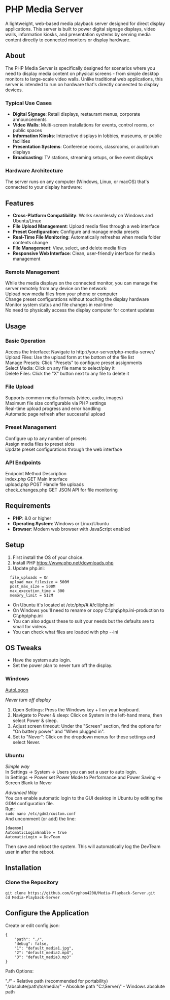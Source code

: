 # PHP Media Server

A lightweight, web-based media playback server designed for direct display applications. This server is built to power digital signage displays, video walls, information kiosks, and presentation systems by serving media content directly to connected monitors or display hardware.

## About

The PHP Media Server is specifically designed for scenarios where you need to display media content on physical screens - from simple desktop monitors to large-scale video walls. Unlike traditional web applications, this server is intended to run on hardware that's directly connected to display devices.

### Typical Use Cases
- **Digital Signage**: Retail displays, restaurant menus, corporate announcements
- **Video Walls**: Multi-screen installations for events, control rooms, or public spaces  
- **Information Kiosks**: Interactive displays in lobbies, museums, or public facilities
- **Presentation Systems**: Conference rooms, classrooms, or auditorium displays
- **Broadcasting**: TV stations, streaming setups, or live event displays

### Hardware Architecture
The server runs on any computer (Windows, Linux, or macOS) that's connected to your display hardware:

## Features

- **Cross-Platform Compatibility**: Works seamlessly on Windows and Ubuntu/Linux
- **File Upload Management**: Upload media files through a web interface
- **Preset Configuration**: Configure and manage media presets
- **Real-Time File Monitoring**: Automatically refreshes when media folder contents change
- **File Management**: View, select, and delete media files
- **Responsive Web Interface**: Clean, user-friendly interface for media management

### Remote Management
While the media displays on the connected monitor, you can manage the server remotely from any device on the network:  
Upload new media files from your phone or computer  
Change preset configurations without touching the display hardware  
Monitor system status and file changes in real-time  
No need to physically access the display computer for content updates  

## Usage
### Basic Operation
Access the Interface: Navigate to http://your-server/php-media-server/  
Upload Files: Use the upload form at the bottom of the file list  
Manage Presets: Click "Presets" to configure preset assignments  
Select Media: Click on any file name to select/play it  
Delete Files: Click the "X" button next to any file to delete it  
### File Upload  
Supports common media formats (video, audio, images)  
Maximum file size configurable via PHP settings  
Real-time upload progress and error handling  
Automatic page refresh after successful upload  
### Preset Management  
Configure up to any number of presets  
Assign media files to preset slots  
Update preset configurations through the web interface  
### API Endpoints  
Endpoint	Method	Description  
index.php	GET	Main interface  
upload.php	POST	Handle file uploads  
check_changes.php	GET	JSON API for file monitoring  

## Requirements

- **PHP**: 8.0 or higher
- **Operating System**: Windows or Linux/Ubuntu
- **Browser**: Modern web browser with JavaScript enabled

## Setup

1. First install the OS of your choice.
2. Install PHP <https://www.php.net/downloads.php>
3. Update php.ini:
```
  file_uploads = On
  upload_max_filesize = 500M
  post_max_size = 500M
  max_execution_time = 300
  memory_limit = 512M
```
- On Ubuntu it's located at /etc/php/#.#/cli/php.ini
- On Windows you'll need to rename or copy C:\php\php.ini-production to C:\php\php.ini
- You can also adgust these to suit your needs but the defaults are to small for videos.
- You can check what files are loaded with php --ini

## OS Tweaks
- Have the system auto login. 
- Set the power plan to never turn off the display. 

### Windows 
[AutoLogon](https://learn.microsoft.com/en-us/sysinternals/downloads/autologon)  
  
*Never turn off display*  
1. Open Settings: Press the Windows key + I on your keyboard.
2. Navigate to Power & sleep: Click on System in the left-hand menu, then select Power & sleep.
3. Adjust screen timeout: Under the "Screen" section, find the options for "On battery power" and "When plugged in".
4. Set to "Never": Click on the dropdown menus for these settings and select Never.

### Ubuntu 
*Simple way*  
In Settings -> System -> Users you can set a user to auto login.  
In Settings -> Power set Power Mode to Performance and Power Saving -> Screen Blank to Never  

*Advanced Way*  
You can enable automatic login to the GUI desktop in Ubuntu by editing the GDM configuration file.  
Run:  
```sudo nano /etc/gdm3/custom.conf```  
And uncomment (or add) the line: 
```
[daemon]
AutomaticLoginEnable = true
AutomaticLogin = DevTeam
```
Then save and reboot the system. This will automatically log the DevTeam user in after the reboot.

## Installation

### Clone the Repository
```
git clone https://github.com/Gryphon4200/Media-Playback-Server.git
cd Media-Playback-Server
```

## Configure the Application
Create or edit config.json:
```
{
    "path": "./",
    "debug": false,
    "1": "default_media1.jpg",
    "2": "default_media2.mp4",
    "3": "default_media3.mp3"
}
```
Path Options:

"./" - Relative path (recommended for portability)
"/absolute/path/to/media/" - Absolute path
"C:\\Server\\" - Windows absolute path
